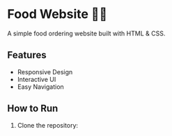 # Food Website 🍔🍕
A simple food ordering website built with HTML & CSS.

## Features
- Responsive Design
- Interactive UI
- Easy Navigation

## How to Run
1. Clone the repository:

